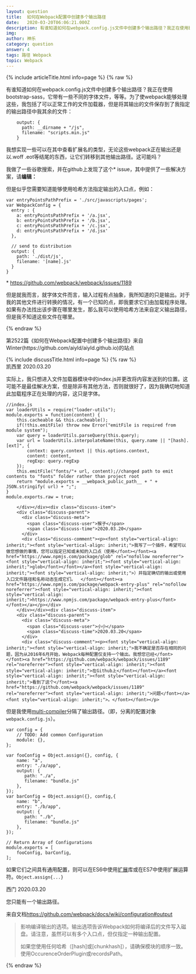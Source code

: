 ```yaml
---
layout: question
title:  如何在Webpack配置中创建多个输出路径
date:   2020-03-20T06:06:21.000Z
description: 有谁知道如何在webpack.config.js文件中创建多个输出路径？我正在使用bootstrap-sass，它带有一些不同的字体文件，等等。为了使we...
img: 
author: 神乐
category: question
answer: 4
tags: 路径 Webpack
topic: Webpack
---
```

<div class="article-root">
  <div class="article">
    {% include articleTitle.html info=page %}
    {% raw %}
    <div class="article-content"><p><font style="vertical-align: inherit;"><font style="vertical-align: inherit;">有谁知道如何在webpack.config.js文件中创建多个输出路径？</font><font style="vertical-align: inherit;">我正在使用bootstrap-sass，它带有一些不同的字体文件，等等。为了使webpack能够处理这些，我包括了可以正常工作的文件加载器，但是将其输出的文件保存到了我指定的输出路径中我其余的文件：</font></font></p>

<pre class="lang-js prettyprint-override"><code>    output: {<font></font>
      path: __dirname + "/js",<font></font>
      filename: "scripts.min.js"<font></font>
    }<font></font>
</code></pre>

<p><font style="vertical-align: inherit;"><font style="vertical-align: inherit;">我想实现一些可以在其中查看扩展名的类型，无论这些webpack正在输出还是以.woff .eot等结尾的东西，让它们转移到其他输出路径。</font><font style="vertical-align: inherit;">这可能吗？</font></font></p>

<p><font style="vertical-align: inherit;"><font style="vertical-align: inherit;">我做了一些谷歌搜索，并在github上发现了这个* issue，其中提供了一些解决方案，请</font></font><strong><font style="vertical-align: inherit;"><font style="vertical-align: inherit;">编辑：</font></font></strong> </p>

<p><font style="vertical-align: inherit;"><font style="vertical-align: inherit;">但是似乎您需要知道能够使用哈希方法指定输出的入口点，例如： </font></font></p>

<pre class="lang-js prettyprint-override"><code>var entryPointsPathPrefix = './src/javascripts/pages';<font></font>
var WebpackConfig = {<font></font>
  entry : {<font></font>
    a: entryPointsPathPrefix + '/a.jsx',<font></font>
    b: entryPointsPathPrefix + '/b.jsx',<font></font>
    c: entryPointsPathPrefix + '/c.jsx',<font></font>
    d: entryPointsPathPrefix + '/d.jsx'<font></font>
  },<font></font>
<font></font>
  // send to distribution<font></font>
  output: {<font></font>
    path: './dist/js',<font></font>
    filename: '[name].js'<font></font>
  }<font></font>
}<font></font>
</code></pre>

<p><font style="vertical-align: inherit;"><font style="vertical-align: inherit;">* </font></font><a href="https://github.com/webpack/webpack/issues/1189" rel="noreferrer"><font style="vertical-align: inherit;"><font style="vertical-align: inherit;">https://github.com/webpack/webpack/issues/1189</font></font></a></p>

<p><font style="vertical-align: inherit;"><font style="vertical-align: inherit;">但是就我而言，就字体文件而言，输入过程有点抽象，我所知道的只是输出。</font><font style="vertical-align: inherit;">对于我的其他文件进行转换的情况，有一个已知的点，即我要求它们由加载程序处理。</font><font style="vertical-align: inherit;">如果有办法找出该步骤在哪里发生，那么我可以使用哈希方法来自定义输出路径，但是我不知道这些文件在哪里。</font></font></p></div>
    {% endraw %}
  </div>
  <p class="winter_mark">第2522篇《如何在Webpack配置中创建多个输出路径》来自Winter(https://github.com/aiyld/aiyld.github.io)的站点</p>
  <div class="discuss-wrapper">
    {% include discussTitle.html info=page %}
    {% raw %}
    <div class="discuss-list">
    <div class="discuss-item">
        <div class="discuss-parent">
          <div class="discuss-meta">
            <span class="discuss-user">凯西里</span>
            <span class="discuss-time">2020.03.20</span>
          </div>
          <div class="discuss-comment"><p><font style="vertical-align: inherit;"><font style="vertical-align: inherit;">实际上，我只想进入文件加载器模块中的index.js并更改将内容发送到的位置。</font><font style="vertical-align: inherit;">这可能不是最佳解决方案，但是除非有其他方法，否则就很好了，因为我确切地知道此加载程序正在处理的内容，这只是字体。</font></font></p>

<pre><code>//index.js<font></font>
var loaderUtils = require("loader-utils");<font></font>
module.exports = function(content) {<font></font>
    this.cacheable &amp;&amp; this.cacheable();<font></font>
    if(!this.emitFile) throw new Error("emitFile is required from module system");<font></font>
    var query = loaderUtils.parseQuery(this.query);<font></font>
    var url = loaderUtils.interpolateName(this, query.name || "[hash].[ext]", {<font></font>
        context: query.context || this.options.context,<font></font>
        content: content,<font></font>
        regExp: query.regExp<font></font>
    });<font></font>
    this.emitFile("fonts/"+ url, content);//changed path to emit contents to "fonts" folder rather than project root<font></font>
    return "module.exports = __webpack_public_path__ + " + JSON.stringify( url) + ";";<font></font>
}<font></font>
module.exports.raw = true;<font></font>
</code></pre></div>
        </div></div><div class="discuss-item">
        <div class="discuss-parent">
          <div class="discuss-meta">
            <span class="discuss-user">猴子</span>
            <span class="discuss-time">2020.03.20</span>
          </div>
          <div class="discuss-comment"><p><font style="vertical-align: inherit;"><font style="vertical-align: inherit;">我写了一个插件，希望可以做您想做的事情，您可以指定已知或未知的入口点（使用</font></font><a href="https://www.npmjs.com/package/glob" rel="nofollow noreferrer"><font style="vertical-align: inherit;"><font style="vertical-align: inherit;">glob</font></font></a><font style="vertical-align: inherit;"><font style="vertical-align: inherit;">）并指定确切的输出或使用入口文件路径和名称动态生成它们。  </font></font><a href="https://www.npmjs.com/package/webpack-entry-plus" rel="nofollow noreferrer"><font style="vertical-align: inherit;"><font style="vertical-align: inherit;">https://www.npmjs.com/package/webpack-entry-plus</font></font></a></p></div>
        </div></div><div class="discuss-item">
        <div class="discuss-parent">
          <div class="discuss-meta">
            <span class="discuss-user">小小</span>
            <span class="discuss-time">2020.03.20</span>
          </div>
          <div class="discuss-comment"><p><font style="vertical-align: inherit;"><font style="vertical-align: inherit;">我不确定是否存在相同的问题，因为从2016年6月开始，Webpack每种配置仅支持一个输出。我想您已经</font></font><a href="https://github.com/webpack/webpack/issues/1189" rel="noreferrer"><font style="vertical-align: inherit;"><font style="vertical-align: inherit;">在Github上</font></font></a><font style="vertical-align: inherit;"><font style="vertical-align: inherit;">看到了这个</font><a href="https://github.com/webpack/webpack/issues/1189" rel="noreferrer"><font style="vertical-align: inherit;">问题</font></a><font style="vertical-align: inherit;">。</font></font></p>

<p><font style="vertical-align: inherit;"><font style="vertical-align: inherit;">但是我使用</font></font><a href="https://github.com/webpack/webpack/blob/master/examples/multi-compiler/webpack.config.js" rel="noreferrer"><font style="vertical-align: inherit;"><font style="vertical-align: inherit;">multi-compiler</font></font></a><font style="vertical-align: inherit;"><font style="vertical-align: inherit;">分隔了输出路径</font><font style="vertical-align: inherit;">。</font><font style="vertical-align: inherit;">（即，分离的配置对象</font></font><code>webpack.config.js</code><font style="vertical-align: inherit;"><font style="vertical-align: inherit;">）。</font></font></p>

<pre class="lang-js prettyprint-override"><code>var config = {<font></font>
    // TODO: Add common Configuration<font></font>
    module: {},<font></font>
};<font></font>
<font></font>
var fooConfig = Object.assign({}, config, {<font></font>
    name: "a",<font></font>
    entry: "./a/app",<font></font>
    output: {<font></font>
       path: "./a",<font></font>
       filename: "bundle.js"<font></font>
    },<font></font>
});<font></font>
var barConfig = Object.assign({}, config,{<font></font>
    name: "b",<font></font>
    entry: "./b/app",<font></font>
    output: {<font></font>
       path: "./b",<font></font>
       filename: "bundle.js"<font></font>
    },<font></font>
});<font></font>
<font></font>
// Return Array of Configurations<font></font>
module.exports = [<font></font>
    fooConfig, barConfig,       <font></font>
];<font></font>
</code></pre>

<p><font style="vertical-align: inherit;"><font style="vertical-align: inherit;">如果它们之间具有通用配置，则可以</font><font style="vertical-align: inherit;">在ES6中</font><font style="vertical-align: inherit;">使用</font></font><a href="https://www.npmjs.com/package/extend" rel="noreferrer"><font style="vertical-align: inherit;"><font style="vertical-align: inherit;">扩展</font></font></a><font style="vertical-align: inherit;"><font style="vertical-align: inherit;">库或</font><font style="vertical-align: inherit;">在ES7中使用扩展运算符。</font></font><code>Object.assign</code><font style="vertical-align: inherit;"></font><code>{...}</code><font style="vertical-align: inherit;"></font></p></div>
        </div></div><div class="discuss-item">
        <div class="discuss-parent">
          <div class="discuss-meta">
            <span class="discuss-user">西门</span>
            <span class="discuss-time">2020.03.20</span>
          </div>
          <div class="discuss-comment"><p><font style="vertical-align: inherit;"><font style="vertical-align: inherit;">您只能有一个输出路径。</font></font></p>

<p><font style="vertical-align: inherit;"><font style="vertical-align: inherit;">来自文档</font></font><a href="https://github.com/webpack/docs/wiki/configuration#output" rel="nofollow"><font style="vertical-align: inherit;"><font style="vertical-align: inherit;">https://github.com/webpack/docs/wiki/configuration#output</font></font></a></p>

<blockquote>
  <p><font style="vertical-align: inherit;"><font style="vertical-align: inherit;">影响编译输出的选项。</font><font style="vertical-align: inherit;">输出选项告诉Webpack如何将编译后的文件写入磁盘。</font><font style="vertical-align: inherit;">请注意，虽然可以有多个入口点，但仅指定一种输出配置。</font></font></p>
  
  <p><font style="vertical-align: inherit;"><font style="vertical-align: inherit;">如果您使用任何哈希（[hash]或[chunkhash]），请确保模块的顺序一致。</font><font style="vertical-align: inherit;">使用OccurenceOrderPlugin或recordsPath。</font></font></p>
</blockquote></div>
        </div></div>
    </div>
    {% endraw %}
  </div>
<div>
